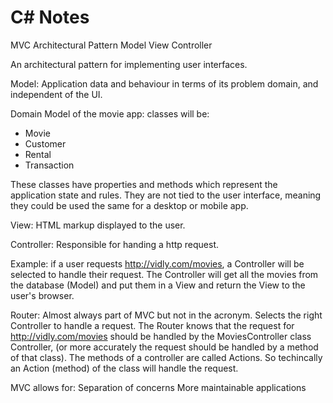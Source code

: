 # C# Notes

MVC Architectural Pattern
Model View Controller

An architectural pattern for implementing user interfaces.


Model:
Application data and behaviour in terms of its problem domain, and independent of the UI.

Domain Model of the movie app: classes will be:
- Movie
- Customer
- Rental
- Transaction

These classes have properties and methods which represent the application state and rules. They are not tied to the user interface, meaning they could be used the same for a desktop or mobile app.


View:
HTML markup displayed to the user.


Controller:
Responsible for handing a http request.


Example:
if a user requests http://vidly.com/movies, a Controller will be selected to handle their request. The Controller will get all the movies from the database (Model) and put them in a View and return the View to the user's browser.


Router:
Almost always part of MVC but not in the acronym. Selects the right Controller to handle a request. The Router knows that the request for http://vidly.com/movies should be handled by the MoviesController class Controller, (or more accurately the request should be handled by a method of that class). The methods of a controller are called Actions. So techincally an Action (method) of the class will handle the request.


MVC allows for:
Separation of concerns
More maintainable applications

